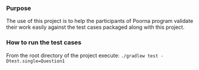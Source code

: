 ### Purpose
The use of this project is to help the participants of Poorna program validate their work easily against the test cases packaged along with this project.

### How to run the test cases

From the root directory of the project execute: `./gradlew test -Dtest.single=Question1`